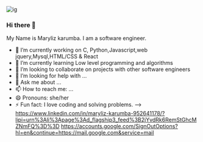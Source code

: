 ![ig](https://user-images.githubusercontent.com/99593138/164700982-e9bc948a-26c6-4944-af7b-559ae6bbb08b.jpg)

###              Hi there 👋
My Name is Maryliz karumba. I am a software engineer.
- 🔭 I’m currently working on C, Python,Javascript,web jquery,Mysql,HTML/CSS & React
- 🌱 I’m currently learning Low level programming and algorithms
- 👯 I’m looking to collaborate on projects with other software engineers
- 🤔 I’m looking for help with ...
- 💬 Ask me about ...
- 📫 How to reach me: ...
- 😄 Pronouns: she/her
- ⚡ Fun fact: I love coding and solving problems.
-->
https://www.linkedin.com/in/maryliz-karumba-952641178/?lipi=urn%3Ali%3Apage%3Ad_flagship3_feed%3B2jYvdRk6RemStGhcMZNmFQ%3D%3D
https://accounts.google.com/SignOutOptions?hl=en&continue=https://mail.google.com&service=mail
